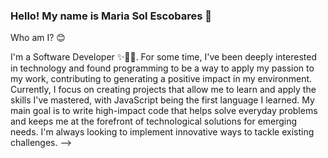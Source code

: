 ### Hello! My name is Maria Sol Escobares 🙌

Who am I? 😊

I'm a Software Developer ✨🙋‍♀️. For some time, I've been deeply interested in technology and found programming to be a way to apply my passion to my work, contributing to generating a positive impact in my environment. Currently, I focus on creating projects that allow me to learn and apply the skills I've mastered, with JavaScript being the first language I learned. My main goal is to write high-impact code that helps solve everyday problems and keeps me at the forefront of technological solutions for emerging needs. I'm always looking to implement innovative ways to tackle existing challenges.
-->
